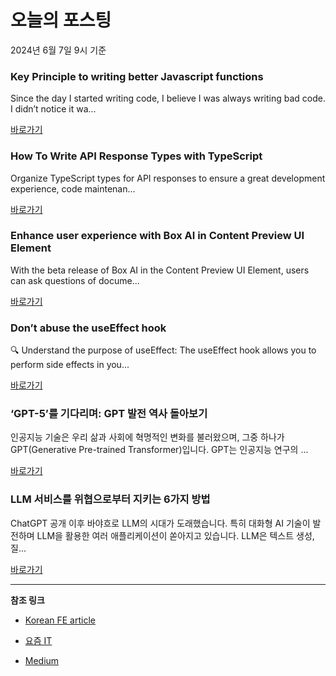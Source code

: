 # 오늘의 포스팅 
2024년 6월 7일 9시 기준 

### Key Principle to writing better Javascript functions 

 Since the day I started writing code, I believe I was always writing bad code. I didn’t notice it wa... 

 [바로가기](https://medium.com/m/signin?actionUrl=https%3A%2F%2Fmedium.com%2F_%2Fbookmark%2Fp%2F55895ac04c3e&operation=register&redirect=https%3A%2F%2Fmedium.com%2F%40mtendekuyokwa19%2Fkey-principle-to-writing-better-javascript-functions-55895ac04c3e&source=---------0-84----------javascript------bookmark_preview----a9cd7e81_294a_4b8a_a5cc_54523b8325ba-------) 

### How To Write API Response Types with TypeScript 

 Organize TypeScript types for API responses to ensure a great development experience, code maintenan... 

 [바로가기](https://medium.com/m/signin?actionUrl=https%3A%2F%2Fmedium.com%2F_%2Fbookmark%2Fp%2Ff8152ddd43dd&operation=register&redirect=https%3A%2F%2Fitnext.io%2Fhow-to-write-api-response-types-with-typescript-f8152ddd43dd&source=---------0-84----------typescript------bookmark_preview----3e4be0d1_f3d2_4f20_9f00_de1287af5599-------) 

### Enhance user experience with Box AI in Content Preview UI Element 

 With the beta release of Box AI in the Content Preview UI Element, users can ask questions of docume... 

 [바로가기](https://medium.com/m/signin?actionUrl=https%3A%2F%2Fmedium.com%2F_%2Fbookmark%2Fp%2F0a5ffc5dc14a&operation=register&redirect=https%3A%2F%2Fmedium.com%2Fbox-developer-blog%2Fenhance-user-experience-with-box-ai-in-preview-ui-element-0a5ffc5dc14a&source=---------0-84----------frontend------bookmark_preview----00ae39a1_5fdd_419c_b107_d637af9965bc-------) 

### Don’t abuse the useEffect hook 

 🔍 Understand the purpose of useEffect: The useEffect hook allows you to perform side effects in you... 

 [바로가기](https://medium.com/m/signin?actionUrl=https%3A%2F%2Fmedium.com%2F_%2Fbookmark%2Fp%2Fd525012327ab&operation=register&redirect=https%3A%2F%2Fmushfiqur06.medium.com%2Fdont-abuse-the-useeffect-hook-d525012327ab&source=---------0-84----------reactjs------bookmark_preview----e41c6229_1083_4fa0_8b6b_f5f851cd307a-------) 

### ‘GPT-5’를 기다리며: GPT 발전 역사 돌아보기 

 인공지능 기술은 우리 삶과 사회에 혁명적인 변화를 불러왔으며, 그중 하나가 GPT(Generative Pre-trained Transformer)입니다. GPT는 인공지능 연구의 ... 

 [바로가기](https://yozm.wishket.com/magazine/detail/2619/) 

### LLM 서비스를 위협으로부터 지키는 6가지 방법 

 ChatGPT 공개 이후 바야흐로 LLM의 시대가 도래했습니다. 특히 대화형 AI 기술이 발전하며 LLM을 활용한 여러 애플리케이션이 쏟아지고 있습니다. LLM은 텍스트 생성, 질... 

 [바로가기](https://yozm.wishket.com/magazine/detail/2617/) 

---

**참조 링크**

- [Korean FE article](https://kofearticle.substack.com) 

- [요즘 IT](https://yozm.wishket.com/magazine) 

- [Medium](https://medium.com) 

